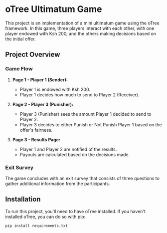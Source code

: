 # oTree Ultimatum Game

This project is an implementation of a mini ultimatum game using the oTree framework. In this game, three players interact with each other, with one player endowed with Ksh 200, and the others making decisions based on the initial offer.

## Project Overview

### Game Flow

1. **Page 1 - Player 1 (Sender):**
   - Player 1 is endowed with Ksh 200.
   - Player 1 decides how much to send to Player 2 (Receiver).

2. **Page 2 - Player 3 (Punisher):**
   - Player 3 (Punisher) sees the amount Player 1 decided to send to Player 2.
   - Player 3 decides to either Punish or Not Punish Player 1 based on the offer's fairness.

3. **Page 3 - Results Page:**
   - Player 1 and Player 2 are notified of the results.
   - Payouts are calculated based on the decisions made.

### Exit Survey

The game concludes with an exit survey that consists of three questions to gather additional information from the participants.

## Installation

To run this project, you'll need to have oTree installed. If you haven't installed oTree, you can do so with pip:

```bash
pip install requirements.txt   

